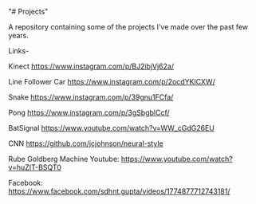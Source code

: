 "# Projects" 

A repository containing some of the projects I've made over the past few years.


Links-

Kinect
https://www.instagram.com/p/BJ2ibjVj62a/

Line Follower Car
https://www.instagram.com/p/2ocdYKlCXW/

Snake
https://www.instagram.com/p/39gnu1FCfa/

Pong
https://www.instagram.com/p/3gSbgblCcf/

BatSignal
https://www.youtube.com/watch?v=WW_cGdG26EU


CNN
https://github.com/jcjohnson/neural-style

Rube Goldberg Machine
Youtube:  https://www.youtube.com/watch?v=huZIT-BSQT0

Facebook: https://www.facebook.com/sdhnt.gupta/videos/1774877712743181/


